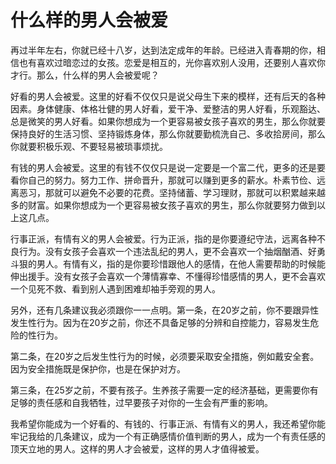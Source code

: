 # 什么样的男人会被爱

再过半年左右，你就已经十八岁，达到法定成年的年龄。已经进入青春期的你，相信也有喜欢过暗恋过的女孩。恋爱是相互的，光你喜欢别人没用，还要别人喜欢你才行。那么，什么样的男人会被爱呢？

好看的男人会被爱。这里的好看不仅仅只是说父母生下来的模样，还有后天的各种因素。身体健康、体格壮健的男人好看，爱干净、爱整洁的男人好看，乐观豁达、总是微笑的男人好看。如果你想成为一个更容易被女孩子喜欢的男生，那么你就要保持良好的生活习惯、坚持锻炼身体，那么你就要勤梳洗自己、多收拾房间，那么你就要积极乐观、不要轻易被琐事烦扰。

有钱的男人会被爱。这里的有钱不仅仅只是说一定要是一个富二代，更多的还是要看你自己的努力。努力工作、拼命晋升，那就可以赚到更多的薪水。朴素节俭、远离恶习，那就可以避免不必要的花费。坚持储蓄、学习理财，那就可以积累越来越多的财富。如果你想成为一个更容易被女孩子喜欢的男生，那么你就要努力做到以上这几点。

行事正派，有情有义的男人会被爱。行为正派，指的是你要遵纪守法，远离各种不良行为。没有女孩子会喜欢一个违法乱纪的男人，更不会喜欢一个抽烟酗酒、好勇斗狠的男人。有情有义，指的是你要珍惜跟他人的感情，在他人需要帮助的时候能伸出援手。没有女孩子会喜欢一个薄情寡幸、不懂得珍惜感情的男人，更不会喜欢一个见死不救、看到别人遇到困难却袖手旁观的男人。

另外，还有几条建议我必须跟你一一点明。第一条，在20岁之前，你不要跟异性发生性行为。因为在20岁之前，你还不具备足够的分辨和自控能力，容易发生危险的性行为。

第二条，在20岁之后发生性行为的时候，必须要采取安全措施，例如戴安全套。因为安全措施既是保护你，也是在保护对方。

第三条，在25岁之前，不要有孩子。生养孩子需要一定的经济基础，更需要你有足够的责任感和自我牺牲，过早要孩子对你的一生会有严重的影响。

我希望你能成为一个好看的、有钱的、行事正派、有情有义的男人，我还希望你能牢记我给的几条建议，成为一个有正确感情价值判断的男人，成为一个有责任感的顶天立地的男人。这样的男人才会被爱，这样的男人才值得被爱。
